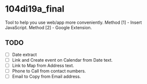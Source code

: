 # 104di19a_final
Tool to help you use web/app more conveniently.
Method [1] - Insert JavaScript.
Method [2] - Google Extension.

## TODO
- [ ] Date extract
- [ ] Link and Create event on Calendar from Date text.
- [ ] Link to Map from Address text.
- [ ] Phone to Call from contact numbers.
- [ ] Email to Copy from Email address.